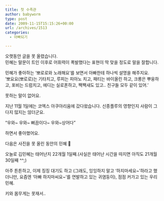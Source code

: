 ```yaml
---
title: 첫 수족관
author: babyworm
type: post
date: 2009-11-15T15:15:26+00:00
url: /archives/1513
categories:
  - 아빠되기

---
```

오랫동안 글을 못 올렸습니다.  
민혜는 말문이 트인 이후로 어휘력이 폭발했다는 표현이 딱 맞을 정도로 말을 잘합니다. 

민혜가 좋아하는 &#8216;뽀로로와 노래해요&#8217;를 보면서 아빠한테 하나씩 설명을 해주지요.  
&#8216;뽀요요(뽀로로)는 기타치고, 루피는 피아노 치고, 패티는 바이올린 하고, 크롱은 뿌웅하고, 포비는 드럼치고, 에디는 실로폰하고, 짹짹새도 있고.. 친구들 모두 같이 있어.&#8217;

못하는 말이 없어요. 

지난 11월 1일에는 코엑스 아쿠아리움에 갔다왔습니다. 신종플루의 영향인지 사람이 그다지 많지는 않더군요. 

&#8220;우와~ 우와~ 뻐끔이다~ 우와~상어다&#8221; 

하면서 좋아했어요. 

다음은 사진을 못 올린 동안의 민혜 🙂

오늘로 김민혜는 태어난지 22개월 1일째.(사실은 태어난 시간을 따지면 아직도 21개월 30일째 ^^;)

아주 튼튼하고, 이제 징징 대기도 하고 (그래도, 잉잉하지 말고 &#8216;하지마세요~&#8217;하라고 했더니만, 요즘엔 &#8216;아빠 하지마씨요~&#8217;를 연발하고 있는 귀염둥이), 점점 커가고 있는 우리 민혜.

키와 몸무게는 못재서..